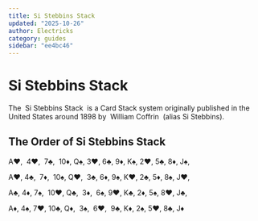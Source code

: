 ```yaml
---
title: Si Stebbins Stack
updated: "2025-10-26"
author: Electricks
category: guides
sidebar: "ee4bc46"
---
```


# Si Stebbins Stack

The  Si Stebbins Stack  is a Card Stack system originally published in the United States around 1898 by  William Coffrin  (alias Si Stebbins).

## The Order of Si Stebbins Stack

A♥,  4♥,  7♣,  10♦, Q♠, 3♥, 6♣, 9♦, K♠, 2♥, 5♣, 8♦, J♠,

A♥, 4♣,  7♦,  10♠, Q♥,  3♣, 6♦, 9♠, K♥, 2♣, 5♦, 8♠, J♥,

A♣, 4♦, 7♠,  10♥, Q♣,  3♦,  6♠, 9♥, K♣, 2♦, 5♠, 8♥, J♣,

A♦, 4♠, 7♥, 10♣, Q♦,  3♠,  6♥,  9♣, K♦, 2♠, 5♥, 8♣, J♦